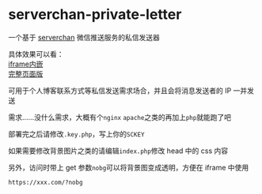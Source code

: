 # serverchan-private-letter
一个基于 [serverchan](https://sc.ftqq.com) 微信推送服务的私信发送器

具体效果可以看：  
[iframe内嵌](https://lolico.moe/contact.html)  
[完整页面版](https://serverchan.ykilin.moe)

可用于个人博客联系方式等私信发送需求场合，并且会将消息发送者的 IP 一并发送

需求……没什么需求，大概有个`nginx` `apache`之类的再加上`php`就能跑了吧

部署完之后请修改`.key.php`，写上你的`SCKEY`

如果需要修改背景图片之类的请编辑`index.php`修改 head 中的 css 内容

另外，访问时带上 get 参数`nobg`可以将背景图变成透明，方便在 iframe 中使用
```
https://xxx.com/?nobg
```